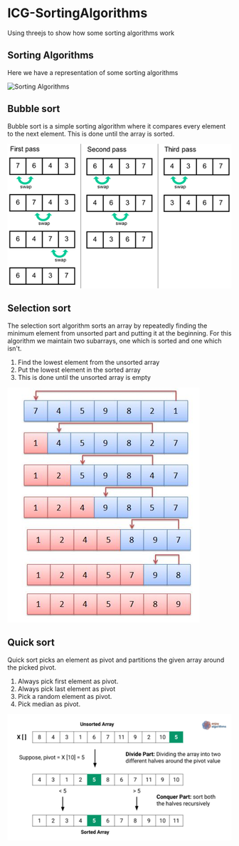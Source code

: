 # ICG-SortingAlgorithms

Using threejs to show how some sorting algorithms work  
  
## Sorting Algorithms

Here we have a representation of some sorting algorithms  
  
![Sorting Algorithms](imgs/sortingAlgorithms.gif)

## Bubble sort

 Bubble sort is a simple sorting algorithm where it compares every element to the next element.
 This is done until the array is sorted.

![Bubble Sort](imgs/bubble_sort.png)

## Selection sort

The selection sort algorithm sorts an array by repeatedly finding the minimum element from unsorted part and putting it at the beginning.
For this algorithm we maintain two subarrays, one which is sorted and one which isn't.

1. Find the lowest element from the unsorted array
2. Put the lowest element in the sorted array
3. This is done until the unsorted array is empty

![Selection Sort](imgs/selection_sort.png)

## Quick sort

Quick sort picks an element as pivot and partitions the given array around the picked pivot.  

1. Always pick first element as pivot.  
2. Always pick last element as pivot  
3. Pick a random element as pivot.  
4. Pick median as pivot.  

![Quick Sort](imgs/quick_sort.png)

